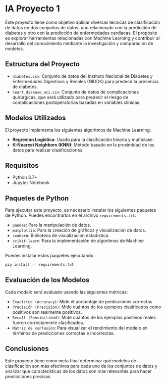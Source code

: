 # IA Proyecto 1

Este proyecto tiene como objetivo aplicar diversas técnicas de clasificación de datos en dos conjuntos de datos: uno relacionado con la predicción de diabetes y otro con la predicción de enfermedades cardíacas. El propósito es explorar herramientas relacionadas con Machine Learning y contribuir al desarrollo del conocimiento mediante la investigación y comparación de modelos.

## Estructura del Proyecto

- `diabetes.csv`: Conjunto de datos del Instituto Nacional de Diabetes y Enfermedades Digestivas y Renales (NIDDK) para predecir la presencia de diabetes.
- `heart_disease_uci.csv`: Conjunto de datos de complicaciones quirúrgicas, que será utilizado para predecir el riesgo de complicaciones postoperatorias basadas en variables clínicas.

## Modelos Utilizados

El proyecto implementa los siguientes algoritmos de Machine Learning:

- **Regresión Logística**: Usado para la clasificación binaria y multiclase.
- **K-Nearest Neighbors (KNN)**: Método basado en la proximidad de los datos para realizar clasificaciones.

## Requisitos

- Python 3.7+
- Jupyter Notebook

## Paquetes de Python

Para ejecutar este proyecto, es necesario instalar los siguientes paquetes de Python. Puedes encontrarlos en el archivo `requirements.txt`:

- `pandas`: Para la manipulación de datos.
- `matplotlib`: Para la creación de gráficos y visualización de datos.
- `seaborn`: Biblioteca de visualización estadística.
- `scikit-learn`: Para la implementación de algoritmos de Machine Learning.

Puedes instalar estos paquetes ejecutando:

```bash
pip install -r requirements.txt
```

## Evaluación de los Modelos

Cada modelo será evaluado usando las siguientes métricas:

- `Exactitud (Accuracy)`: Mide el porcentaje de predicciones correctas.
- `Precisión (Precision)`: Mide cuántos de los ejemplos clasificados como positivos son realmente positivos.
- `Recall (Sensibilidad)`: Mide cuántos de los ejemplos positivos reales fueron correctamente clasificados.
- `Matriz de confusión`: Para visualizar el rendimiento del modelo en términos de predicciones correctas e incorrectas.

## Conclusiones

Este proyecto tiene como meta final determinar qué modelos de clasificación son más efectivos para cada uno de los conjuntos de datos y analizar qué características de los datos son más relevantes para hacer predicciones precisas.